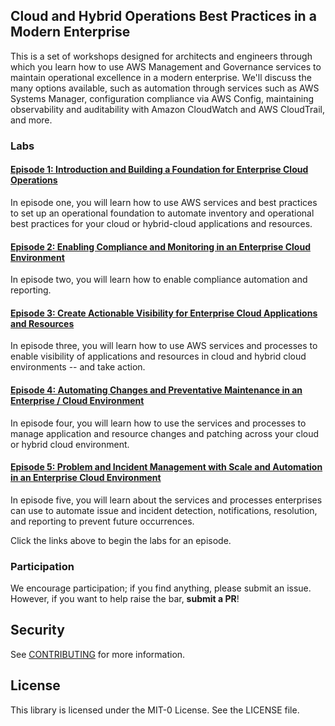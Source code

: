 ## Cloud and Hybrid Operations Best Practices in a Modern Enterprise

This is a set of workshops designed for architects and engineers through which you learn how to use AWS Management and Governance services to maintain operational excellence in a modern enterprise. We'll discuss the many options available, such as automation through services such as AWS Systems Manager, configuration compliance via AWS Config, maintaining observability and auditability with Amazon CloudWatch and AWS CloudTrail, and more.

### Labs

#### [Episode 1: Introduction and Building a Foundation for Enterprise Cloud Operations](/episode-01-step-00-overview.md)

In episode one, you will learn how to use AWS services and best practices to set up an operational foundation to automate inventory and operational best practices for your cloud or hybrid-cloud applications and resources.

#### [Episode 2: Enabling Compliance and Monitoring in an Enterprise Cloud Environment]()

In episode two, you will learn how to enable compliance automation and reporting.

#### [Episode 3: Create Actionable Visibility for Enterprise Cloud Applications and Resources](/episode-03-step-00-overview.md)

In episode three, you will learn how to use AWS services and processes to enable visibility of applications and resources in cloud and hybrid cloud environments -- and take action.

#### [Episode 4: Automating Changes and Preventative Maintenance in an Enterprise / Cloud Environment](/episode-04-step-00-overview.md)

In episode four, you will learn how to use the services and processes to manage application and resource changes and patching across your cloud or hybrid cloud environment.

#### [Episode 5: Problem and Incident Management with Scale and Automation in an Enterprise Cloud Environment](/episode-05-step-00-overview.md)

In episode five, you will learn about the services and processes enterprises can use to automate issue and incident detection, notifications, resolution, and reporting to prevent future occurrences.

Click the links above to begin the labs for an episode.

### Participation

We encourage participation; if you find anything, please submit an issue. However, if you want to help raise the bar, **submit a PR**!

## Security

See [CONTRIBUTING](CONTRIBUTING.md#security-issue-notifications) for more information.

## License

This library is licensed under the MIT-0 License. See the LICENSE file.


